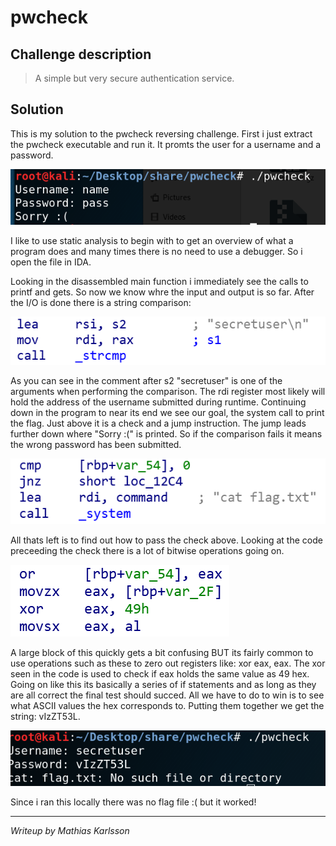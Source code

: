 # pwcheck

## Challenge description
> A simple but very secure authentication service.

## Solution
This is my solution to the pwcheck reversing challenge. First i just extract the pwcheck executable and run it. It promts the user for a username and a password.

![](images/Capture.PNG)

I like to use static analysis to begin with to get an overview of what a program does and many times there is no need to use a debugger. So i open the file in IDA.

Looking in the disassembled main function i immediately see the calls to printf and gets. So now we know whre the input and output is so far. After the I/O is done there is a string comparison:

![](images/Capture2.PNG)

As you can see in the comment after s2 "secretuser" is one of the arguments when performing the comparison. The rdi register most likely will hold the address of the username submitted during runtime. Continuing down in the program to near its end we see our goal, the system call to print the flag. Just above it is a check and a jump instruction. The jump leads further down where "Sorry :(" is printed. So if the comparison fails it means the wrong password has been submitted.

![](images/Capture3.PNG)

All thats left is to find out how to pass the check above. Looking at the code preceeding the check there is a lot of bitwise operations going on.

![](images/Capture4.PNG)

A large block of this quickly gets a bit confusing BUT its fairly common to use operations such as these to zero out registers like: xor eax, eax. The xor seen in the code is used to check if eax holds the same value as 49 hex. Going on like this its basically a series of if statements and as long as they are all correct the final test should succed.
All we have to do to win is to see what  ASCII values the hex corresponds to. Putting them together we get the string: vIzZT53L.

![](images/Capture5.PNG)

Since i ran this locally there was no flag file :( but it worked!

---
*Writeup by Mathias Karlsson*